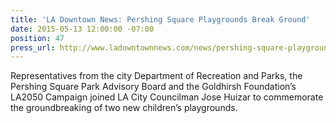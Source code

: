 ```yaml
---
title: 'LA Downtown News: Pershing Square Playgrounds Break Ground'
date: 2015-05-13 12:00:00 -07:00
position: 47
press_url: http://www.ladowntownnews.com/news/pershing-square-playgrounds-break-ground/article_d736d534-f985-11e4-b023-c7c0013aa975.html
---
```


Representatives from the city Department of Recreation and Parks, the Pershing Square Park Advisory Board and the Goldhirsh Foundation’s LA2050 Campaign joined LA City Councilman Jose Huizar to commemorate the groundbreaking of two new children’s playgrounds.
